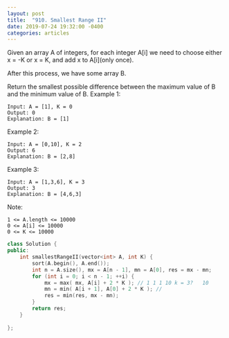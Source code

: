 ```yaml
---
layout: post
title:  "910. Smallest Range II"
date: 2019-07-24 19:32:00 -0400
categories: articles
---
```

Given an array A of integers, for each integer A[i] we need to choose either x = -K or x = K, and add x to A[i](only once).

After this process, we have some array B.

Return the smallest possible difference between the maximum value of B and the minimum value of B.
Example 1:
```
Input: A = [1], K = 0
Output: 0
Explanation: B = [1]
```
Example 2:
```
Input: A = [0,10], K = 2
Output: 6
Explanation: B = [2,8]
```
Example 3:
```
Input: A = [1,3,6], K = 3
Output: 3
Explanation: B = [4,6,3]
```
Note:
```
1 <= A.length <= 10000
0 <= A[i] <= 10000
0 <= K <= 10000
```
```c++
class Solution {
public:
    int smallestRangeII(vector<int> A, int K) {
        sort(A.begin(), A.end());
        int n = A.size(), mx = A[n - 1], mn = A[0], res = mx - mn;
        for (int i = 0; i < n - 1; ++i) {
            mx = max( mx, A[i] + 2 * K ); // 1 1 1 10 k = 3?   10
            mn = min( A[i + 1], A[0] + 2 * K ); // 
            res = min(res, mx - mn);
        }
        return res;
    }
    
};
```